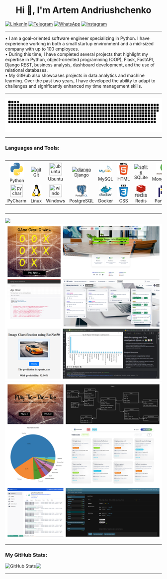 <h1 align="center">Hi 👋, I'm Artem Andriushchenko</h1>

[![LinkenIn](https://img.shields.io/badge/-LinkedIn-0077B5?style=flat&logo=linkedin&logoColor=white)](https://www.linkedin.com/in/andriushchenkoartem/)
[![Telegram](https://img.shields.io/badge/-Telegram-2CA5E0?style=flat&logo=telegram&logoColor=white)](https://t.me/link_by_Artem)
[![WhatsApp](https://img.shields.io/badge/-WhatsApp-FF076E?style=flat&logo=whatsapp&logoColor=white)](https://wa.me/380950333760)
[![Instagram](https://img.shields.io/badge/-Instagram-E4405F?style=flat&logo=instagram&logoColor=white)](https://www.instagram.com/artem_leo_andriushchenko/)

---

▪️ I am a goal-oriented software engineer specializing in Python. I have experience working in both a small startup
environment and a mid-sized company with up to 100 employees.<br>
▪️ During this time, I have completed several projects that highlight my expertise in Python, object-oriented
programming (OOP), Flask, FastAPI, Django REST, business analysis, dashboard development, and the use of relational
databases.<br>
▪️ My GitHub also showcases projects in data analytics and machine learning. Over the past two years, I have developed
the ability to adapt to challenges and significantly enhanced my time management skills.<br>

---

<p align="center">
 <img width="600" src="assets/github-snake.svg" alt="snake"/>
</p>

---

<h3 align="left">Languages and Tools:</h3>


<div style="display: flex; align-items: flex-start; align: center">
<table align="center">
  <tr>
     <td align="center"  width="88">
         <a href="https://www.python.org" target="_blank" rel="noreferrer"> <img src="https://raw.githubusercontent.com/devicons/devicon/master/icons/python/python-original.svg" alt="python" width="50" height="50"/> </a>
      <br>Python
    </td>
    <td align="center" width="88">
        <a href="https://git-scm.com/" target="_blank" rel="noreferrer"> <img src="https://www.vectorlogo.zone/logos/git-scm/git-scm-icon.svg" alt="git" width="40" height="40"/> </a>
      <br>Git
    </td>
    <td align="center" width="88">
         <a href="https://www.linux.org/" target="_blank" rel="noreferrer"><img src="https://cdn.jsdelivr.net/gh/devicons/devicon@latest/icons/ubuntu/ubuntu-original.svg" title="ubuntu" width="40" height="40"/></a>
      <br>Ubuntu
    </td>
    <td align="center" width="88">
        <a href="https://www.djangoproject.com/" target="_blank" rel="noreferrer"> <img src="https://cdn.worldvectorlogo.com/logos/django.svg" alt="django" width="40" height="40"/> </a>
      <br>Django
    </td>
    <td align="center" width="88">
        <a href="https://www.mysql.com/" target="_blank" rel="noreferrer"> <img src="https://raw.githubusercontent.com/devicons/devicon/master/icons/mysql/mysql-original-wordmark.svg" alt="mysql" width="40" height="40"/> </a>
      <br>MySQL
    </td>
    <td align="center" width="88">
        <a href="https://www.w3.org/html/" target="_blank" rel="noreferrer"> <img src="https://raw.githubusercontent.com/devicons/devicon/master/icons/html5/html5-original-wordmark.svg" alt="html5" width="40" height="40"/> </a>
      <br>HTML
    </td>
    <td align="center" width="88">
        <a href="https://www.sqlite.org/" target="_blank" rel="noreferrer"> <img src="https://www.vectorlogo.zone/logos/sqlite/sqlite-icon.svg" alt="sqlite" width="40" height="40"/> </a>
      <br>SQLite
    </td>
    <td align="center" width="88">
      <a href="https://www.mongodb.com/" target="_blank" rel="noreferrer"> <img src="https://raw.githubusercontent.com/devicons/devicon/master/icons/mongodb/mongodb-original-wordmark.svg" alt="mongodb" width="40" height="40"/> </a>
      <br>MongoDB
    </td>
    <td align="center" width="88">
      <a href="https://flask.palletsprojects.com/" target="_blank" rel="noreferrer"> <img src="https://raw.githubusercontent.com/devicons/devicon/master/icons/flask/flask-original.svg" alt="Flask" width="35" height="35"/></a>
      <br>Flask
    </td> 
    <td align="center" width="88">
       <a href="https://fastapi.tiangolo.com/" target="_blank" rel="noreferrer"><img src="https://raw.githubusercontent.com/devicons/devicon/master/icons/fastapi/fastapi-original.svg" alt="FastAPI" width="35" height="35"/></a>
       <br>FastAPI
    </td>  
    <td align="center" width="88">
       <a href="https://getbootstrap.com" target="_blank" rel="noreferrer"> <img src="https://raw.githubusercontent.com/devicons/devicon/master/icons/bootstrap/bootstrap-plain-wordmark.svg" alt="bootstrap" width="40" height="40"/> </a>
       <br>Bootstrap
    </td>
    <td align="center" width="88">
        <a href="https://docs.celeryproject.org/" target="_blank" rel="noreferrer"><img src="https://raw.githubusercontent.com/simple-icons/simple-icons/develop/icons/celery.svg" alt="celery" width="40" height="40"/></a>
        <br>Celery 
    </td>  
    <td align="center" width="88">
       <a href="https://kubernetes.io/" target="_blank" rel="noreferrer"><img src="https://www.vectorlogo.zone/logos/kubernetes/kubernetes-icon.svg" alt="kubernetes" width="40" height="40"/></a>
       <br>K8s
    <td align="center" width="88">
       <a href="https://kafka.apache.org/" target="_blank" rel="noreferrer"><img src="https://www.vectorlogo.zone/logos/apache_kafka/apache_kafka-icon.svg" alt="kafka" width="40" height="40"/></a>
       <br>Kafka
    </td>
    </tr>
    <td align="center" width="88">
        <a href="https://www.djangoproject.com/" target="_blank" rel="noreferrer"><img src="https://cdn.jsdelivr.net/gh/devicons/devicon@latest/icons/pycharm/pycharm-original.svg" title="pycharm" width="40" height="40"/> </a>
      <br>PyCharm
    </td>
    <td align="center" width="88"> 
        <a href="https://www.linux.org/" target="_blank" rel="noreferrer"> <img src="https://raw.githubusercontent.com/devicons/devicon/master/icons/linux/linux-original.svg" alt="linux" width="40" height="40"/> </a>
      <br>Linux
    </td>
    <td align="center"  width="88">
        <a href="https://git-scm.com/" target="_blank" rel="noreferrer"><img src="https://cdn.jsdelivr.net/gh/devicons/devicon@latest/icons/windows11/windows11-original.svg" title="windows11" width="40" height="40"/> </a>
      <br>Windows
    </td>
    <td align="center" width="88">
        <a href="https://www.postgresql.org" target="_blank" rel="noreferrer"> <img src="https://raw.githubusercontent.com/devicons/devicon/master/icons/postgresql/postgresql-original-wordmark.svg" alt="postgresql" width="40" height="40"/> </a>
      <br>PostgreSQL
    </td>
      <td align="center" width="88">
        <a href="https://www.docker.com/" target="_blank" rel="noreferrer"> <img src="https://raw.githubusercontent.com/devicons/devicon/master/icons/docker/docker-original-wordmark.svg" alt="docker" width="40" height="40"/> </a>
      <br>Docker
    </td>
    <td align="center" width="88">
        <a href="https://www.w3schools.com/css/" target="_blank" rel="noreferrer"> <img src="https://raw.githubusercontent.com/devicons/devicon/master/icons/css3/css3-original-wordmark.svg" alt="css3" width="40" height="40"/> </a>
      <br>CSS
    </td>
    <td align="center" width="88">
        <a href="https://redis.io" target="_blank" rel="noreferrer"> <img src="https://raw.githubusercontent.com/devicons/devicon/master/icons/redis/redis-original-wordmark.svg" alt="redis" width="40" height="40"/> </a>
      <br>Redis
    </td>
    <td align="center" width="88">
        <a href="https://pandas.pydata.org/" target="_blank" rel="noreferrer"> <img src="https://raw.githubusercontent.com/devicons/devicon/2ae2a900d2f041da66e950e4d48052658d850630/icons/pandas/pandas-original.svg" alt="pandas" width="40" height="40"/> </a>
      <br>Pandas
     </td>
    <td align="center" width="88">
        <a href="https://postman.com" target="_blank" rel="noreferrer"> <img src="https://www.vectorlogo.zone/logos/getpostman/getpostman-icon.svg" alt="postman" width="40" height="40"/> </a>
      <br>Postman
    </td>
    <td align="center" width="88">
        <a href="https://developer.mozilla.org/en-US/docs/Web/JavaScript" target="_blank" rel="noreferrer"> <img src="https://raw.githubusercontent.com/devicons/devicon/master/icons/javascript/javascript-original.svg" alt="javascript" width="40" height="40"/> </a>
      <br>JavaScript
    </td>
    <td align="center" width="88">
         <img src="https://upload.wikimedia.org/wikipedia/commons/b/ba/Pytest_logo.svg" alt="pytest" width="50" height="50"/></a>
      <br>Pytest
    </td>
    <td align="center" width="88">
        <a href="https://code.visualstudio.com/" target="_blank" rel="noreferrer"><img src="https://raw.githubusercontent.com/devicons/devicon/master/icons/vscode/vscode-original.svg" alt="vscode" width="40" height="40"/></a> 
      <br>VSCode
    </td>
    <td align="center" width="88">
          <a href="https://slack.com/" target="_blank" rel="noreferrer"><img src="https://www.vectorlogo.zone/logos/slack/slack-icon.svg" alt="slack" width="40" height="40"/></a>
      <br>Slack
    </td>
    <td align="center" width="88">
      <a href="https://www.rabbitmq.com/" target="_blank" rel="noreferrer"><img src="https://www.vectorlogo.zone/logos/rabbitmq/rabbitmq-icon.svg" alt="rabbitmq" width="40" height="40"/> </a>
      <br>RabbitMQ
    </td>
  </table>
</div>

___

<a href="https://u8views.com/github/AtremLeo">  
   <img src="https://u8views.com/api/v1/github/profiles/115661003/views/day-week-month-total-count.svg">
</a>


<img src="images/Collage_1.png" alt="my_projects" width="600">

<img src="images/Collage_2.png" alt="my_projects" width="600">

---

<h3 align="left">My GitHub Stats:</h3>
<a href="https://github.com/ArtemLeo/github-readme-stats"><img align="left" src="https://github-readme-stats.vercel.app/api?username=ArtemLeo&show_icons=true&include_all_commits=true&theme=buefy&hide_border=true" alt="GitHub Stats" /></a>
<img src="http://github-profile-summary-cards.vercel.app/api/cards/profile-details?username=ArtemLeo&theme=github" />

---
